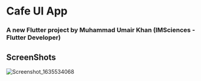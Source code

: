 # Cafe UI App
### A new Flutter project by Muhammad Umair Khan (IMSciences - Flutter Developer)

## ScreenShots

![Screenshot_1635534068](https://user-images.githubusercontent.com/75219867/139488784-c5224d41-93b2-4d52-ae5e-11a8cf0db68a.png)
